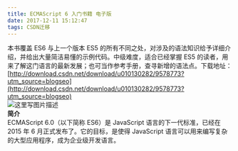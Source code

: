 ```yaml
---
title: ECMAScript 6 入门书籍 电子版
date: 2017-12-11 15:12:47
tags: CSDN迁移
---
```

  本书覆盖 ES6 与上一个版本 ES5 的所有不同之处，对涉及的语法知识给予详细介绍，并给出大量简洁易懂的示例代码。中级难度，适合已经掌握 ES5 的读者，用来了解这门语言的最新发展；也可当作参考手册，查寻新增的语法点。下载地址：[http://download.csdn.net/download/u010130282/9578773?utm_source=blogseo](http://download.csdn.net/download/u010130282/9578773?utm_source=blogseo)   
 ![这里写图片描述](https://img-blog.csdn.net/20171211151113843?watermark/2/text/aHR0cDovL2Jsb2cuY3Nkbi5uZXQvamlob25nMTAxMDIwMDY=/font/5a6L5L2T/fontsize/400/fill/I0JBQkFCMA==/dissolve/70/gravity/SouthEast)   
 **简介**   
 ECMAScript 6.0（以下简称 ES6）是 JavaScript 语言的下一代标准，已经在 2015 年 6 月正式发布了。它的目标，是使得 JavaScript 语言可以用来编写复杂的大型应用程序，成为企业级开发语言。

   
  